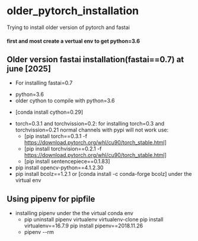 # older_pytorch_installation
Trying to install older version of pytorch and fastai
#### first and most create a vertual env to get python=3.6
## Older version fastai installation(fastai==0.7) at june [2025]
- For installing fastai=0.7 
* python=3.6
* older cython to compile with python=3.6
 - [conda install cython=0.29]
* torch=0.3.1 and torchvission=0.2:
  for installing torch=0.3 and torchvission=0.21 normal channels with pypi will not work use:
  - [pip install torch==0.3.1 -f https://download.pytorch.org/whl/cu90/torch_stable.html]
  - [pip install torchvision==0.2.1 -f https://download.pytorch.org/whl/cu90/torch_stable.html]
  - [pip install sentencepiece==0.1.83]
* pip install opencv-python==4.1.2.30
* pip install bcolz==1.2.1 or [conda install -c conda-forge bcolz] under the virtual env


## Using pipenv for pipfile
- installing pipenv under the the virtual conda env 
  -   pip uninstall pipenv virtualenv virtualenv-clone
      pip install virtualenv==16.7.9
      pip install pipenv==2018.11.26
  - pipenv --rm